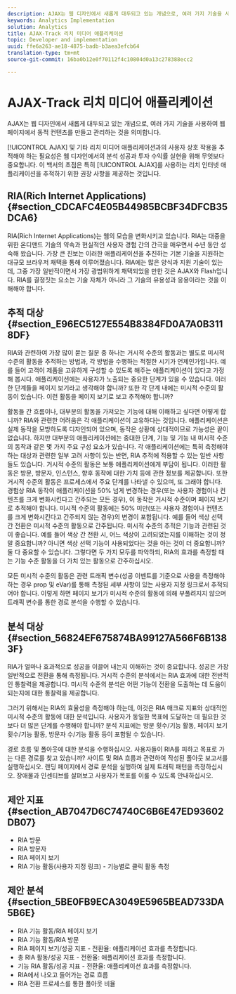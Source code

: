 ```yaml
---
description: AJAX는 웹 디자인에서 새롭게 대두되고 있는 개념으로, 여러 가지 기술을 사용하여 웹 페이지에서 동적 컨텐츠를 만들고 관리하는 것을 의미합니다.
keywords: Analytics Implementation
solution: Analytics
title: AJAX-Track 리치 미디어 애플리케이션
topic: Developer and implementation
uuid: ffe6a263-ae18-4875-badb-b3aea3efcb64
translation-type: tm+mt
source-git-commit: 16ba0b12e0f70112f4c10804d0a13c278388ecc2

---
```



# AJAX-Track 리치 미디어 애플리케이션

AJAX는 웹 디자인에서 새롭게 대두되고 있는 개념으로, 여러 가지 기술을 사용하여 웹 페이지에서 동적 컨텐츠를 만들고 관리하는 것을 의미합니다.

[!UICONTROL AJAX] 및 기타 리치 미디어 애플리케이션과의 사용자 상호 작용을 추적해야 하는 필요성은 웹 디자인에서의 분석 성공과 투자 수익률 실현을 위해 무엇보다 중요합니다. 이 백서의 초점은 특히 [!UICONTROL AJAX]를 사용하는 리치 인터넷 애플리케이션을 추적하기 위한 권장 사항을 제공하는 것입니다.

## RIA(Rich Internet Applications) {#section_CDCAFC4E05B44985BCBF34DFCB35DCA6}

RIA(Rich Internet Applications)는 웹의 모습을 변화시키고 있습니다. RIA는 대중을 위한 온디맨드 기술의 약속과 현실적인 사용자 경험 간의 간극을 매우면서 수년 동안 성숙해 왔습니다. 가장 큰 진보는 이러한 애플리케이션을 추진하는 기본 기술을 지원하는 대규모 브라우저 채택을 통해 이루어졌습니다. RIA에는 많은 양식과 지원 기술이 있는데, 그중 가장 일반적이면서 가장 광범위하게 채택되었을 만한 것은 AJAX와 Flash입니다. RIA를 결정짓는 요소는 기술 자체가 아니라 그 기술의 유용성과 응용이라는 것을 이해해야 합니다.

## 추적 대상 {#section_E96EC5127E554B8384FD0A7A0B3118DF}

RIA와 관련하여 가장 많이 묻는 질문 중 하나는 거시적 수준의 활동과는 별도로 미시적 수준의 활동을 추적하는 방법과, 각 방법을 수행하는 적절한 시기가 언제인가입니다. 예를 들어 고객이 제품을 고유하게 구성할 수 있도록 해주는 애플리케이션이 있다고 가정해 봅시다. 애플리케이션에는 사용자가 노출되는 중요한 단계가 있을 수 있습니다. 이러한 단계들을 페이지 보기라고 생각해야 합니까? 또한 각 단계 내에는 미시적 수준의 활동이 있습니다. 이런 활동을 페이지 보기로 보고 추적해야 합니까?

활동들 간 흐름이나, 대부분의 활동을 가져오는 기능에 대해 이해하고 싶다면 어떻게 합니까? RIA와 관련한 어려움은 각 애플리케이션이 고유하다는 것입니다. 애플리케이션은 실제 동작을 모방하도록 디자인되어 있으며, 동작은 상황에 상대적이므로 가능성은 끝이 없습니다. 하지만 대부분의 애플리케이션에는 중대한 단계, 기능 및 기능 내 미시적 수준의 동작과 같은 몇 가지 주요 구성 요소가 있습니다. 각 애플리케이션에는 특히 측정해야 하는 대상과 관련한 일부 고려 사항이 있는 반면, RIA 추적에 적용할 수 있는 일반 사항들도 있습니다.
거시적 수준의 활동은 보통 애플리케이션에게 부담이 됩니다. 이러한 활동은 방문, 방문자, 인스턴스, 향후 동작에 대한 가치 등에 관한 정보를 제공합니다. 또한 거시적 수준의 활동은 프로세스에서 주요 단계를 나타낼 수 있으며, 또 그래야 합니다. 경험상 RIA 동작이 애플리케이션을 50% 넘게 변경하는 경우(또는 사용자 경험이나 컨텐츠를 크게 변화시킨다고 간주되는 모든 경우), 이 동작은 거시적 수준이며 페이지 보기로 추적해야 합니다.
미시적 수준의 활동에는 50% 미만(또는 사용자 경험이나 컨텐츠를 크게 변화시킨다고 간주되지 않는 경우)의 변경이 포함됩니다. 예를 들어 색상 선택 간 전환은 미시적 수준의 활동으로 간주됩니다. 미시적 수준의 추적은 기능과 관련된 것이 좋습니다. 예를 들어 색상 간 전환 시, 어느 색상이 고려되었는지를 이해하는 것이 정말 중요합니까? 아니면 색상 선택 기능이 사용되었다는 것을 아는 것이 더 중요합니까? 둘 다 중요할 수 있습니다. 그렇다면 두 가지 모두를 파악하되, RIA의 효과를 측정할 때는 기능 수준 활동을 더 가치 있는 활동으로 간주하십시오.

모든 미시적 수준의 활동은 관련 트래픽 변수(성공 이벤트를 기준으로 사용을 측정해야 하는 경우 prop 및 eVar)를 통해 측정된 세부 사항이 있는 사용자 지정 링크로서 추적되어야 합니다. 이렇게 하면 페이지 보기가 미시적 수준의 활동에 의해 부풀려지지 않으며 트래픽 변수를 통한 경로 분석을 수행할 수 있습니다.

## 분석 대상 {#section_56824EF675874BA99127A566F6B1383F}

RIA가 얼마나 효과적으로 성공을 이끌어 내는지 이해하는 것이 중요합니다. 성공은 가장 일반적으로 전환을 통해 측정됩니다. 거시적 수준의 분석에서는 RIA 효과에 대한 전반적인 통찰력을 제공합니다. 미시적 수준의 분석은 어떤 기능이 전환을 도출하는 데 도움이 되는지에 대한 통찰력을 제공합니다.

그러기 위해서는 RIA의 효율성을 측정해야 하는데, 이것은 RIA 매크로 지표와 상대적인 미시적 수준의 활동에 대한 분석입니다. 사용자가 동일한 목표에 도달하는 데 필요한 것보다 더 많은 단계를 수행해야 합니까? 분석 지표에는 방문 횟수/기능 활동, 페이지 보기 횟수/기능 활동, 방문자 수/기능 활동 등이 포함될 수 있습니다.

경로 흐름 및 폴아웃에 대한 분석을 수행하십시오. 사용자들이 RIA를 피하고 목표로 가는 다른 경로를 찾고 있습니까? 사이트 및 RIA 흐름과 관련하여 작성된 폴아웃 보고서를 실행하십시오. 랜딩 페이지에서 경로 분석을 실행하여 실제 트래픽 패턴을 측정하십시오. 장애물과 인센티브를 살펴보고 사용자가 목표를 이룰 수 있도록 안내하십시오.

## 제안 지표 {#section_AB7047D6C74740C6B6E47ED93602DB07}

* RIA 방문
* RIA 방문자
* RIA 페이지 보기
* RIA 기능 활동(사용자 지정 링크) - 기능별로 클릭 활동 측정

## 제안 분석 {#section_5BE0FB9ECA3049E5965BEAD733DA5B6E}

* RIA 기능 활동/RIA 페이지 보기
* RIA 기능 활동/RIA 방문
* RIA 페이지 보기/성공 지표 - 전환율: 애플리케이션 효과를 측정합니다.
* 총 RIA 활동/성공 지표 - 전환율: 애플리케이션 효과를 측정합니다.
* 기능 RIA 활동/성공 지표 - 전환율: 애플리케이션 효과를 측정합니다.
* RIA에서 나오고 들어가는 경로 흐름
* RIA 전환 프로세스를 통한 폴아웃 비율

